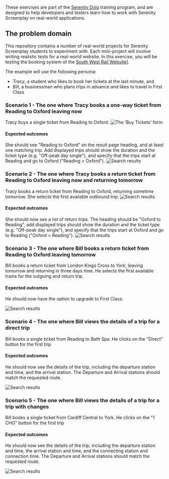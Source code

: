 These exercises are part of the [Serenity Dojo](http://www.serenity-dojo.com/) training program, and are designed to help developers and testers learn how to work with Serenity Screenplay on real-world applications.

## The problem domain

This repository contains a number of real-world projects for Serenity Screenplay students to experiment with. Each mini-project will involve writing realistic tests for a real-world website. In this exercise, you will be testing the booking system of the [South West Rail Website](https://buytickets.southwesttrains.co.uk/)]. 

The example will use the following persona:
 - *Tracy*, a student who likes to book her tickets at the last minute, and
 - *Bill*, a businessman who plans trips in advance and likes to travel in First Class

### Scenario 1 - The one where Tracy books a one-way ticket from Reading to Oxford leaving now

Tracy buys a single ticket from Reading to Oxford.
![The 'Buy Tickets' form](src/documentation/images/buy-tickets-page.png)

#### Expected outcomes 
She should see "Reading to Oxford" on the result page heading, and at least one matching trip. Add displayed trips should show the duration and the ticket type (e.g. "Off-peak day single"), and specify that the trips start at Reading and go to Oxford ("Reading > Oxford").
![Search results](src/documentation/images/reading-to-oxford.png)

### Scenario 2 - The one where Tracy books a return ticket from Reading to Oxford leaving now and returning tomorrow

Tracy books a return ticket from Reading to Oxford, returning sometime tomorrow. She selects the first available outbound trip:
![Search results](src/documentation/images/picking-outbound-trip.png)

#### Expected outcomes 
She should now see a list of return trips. The heading should be "Oxford to Reading", add displayed trips should show the duration and the ticket type (e.g. "Off-peak day single"), and specify that the trips start at Oxford and go to Reading ("Oxford > Reading").
![Search results](src/documentation/images/return-trip.png)

### Scenario 3 - The one where Bill books a return ticket from Reading to Oxford leaving tomorrow

Bill books a return ticket from London Kings Cross to York, leaving tomorrow and returning in three days time. He selects the first available trains for the outgoing and return trip.
 
#### Expected outcomes 
 He should now have the option to upgrade to First Class:

![Search results](src/documentation/images/upgrade-first.png)

### Scenario 4 - The one where Bill views the details of a trip for a direct trip

Bill books a single ticket from Reading to Bath Spa. He clicks on the "Direct" button for the first trip

#### Expected outcomes 
 He should now see the details of the trip, including the departure station and time, and the arrival station. The Departure and Arrival stations should match the requested route.  

![Search results](src/documentation/images/details-view.png)


### Scenario 5 - The one where Bill views the details of a trip for a trip with changes

Bill books a single ticket from Cardiff Central to York. He clicks on the "1 CHG" button for the first trip

#### Expected outcomes 
 He should now see the details of the trip, including the departure station and time, the arrival station and time, and the connecting station and connection time. The Departure and Arrival stations should match the requested route.  

![Search results](src/documentation/images/1change.png)


